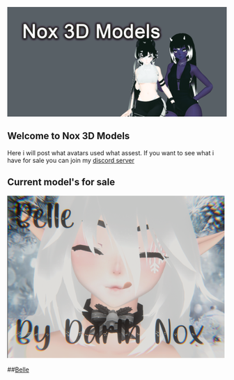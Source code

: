 ![Image](https://github.com/Drth-Nox/Drth-Nox.github.io/blob/main/wellok.png)
## Welcome to Nox 3D Models

Here i will post what avatars used what assest. If you want to see what i have for sale you can join my [discord server](https://discord.gg/p3RKKSa)

## Current model's for sale
![Image](https://github.com/Drth-Nox/Drth-Nox.github.io/blob/main/unknown.png)

##[Belle](https://gum.co/BelleVR)




